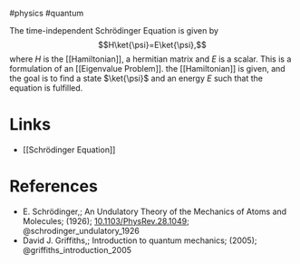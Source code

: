 #physics #quantum

The time-independent Schrödinger Equation is given by 
$$H\ket{\psi}=E\ket{\psi},$$
where $H$ is the [[Hamiltonian]], a hermitian matrix and $E$ is a scalar. This is a formulation of an [[Eigenvalue Problem]]. the [[Hamiltonian]] is given, and the goal is to find a state $\ket{\psi}$ and an energy $E$ such that the equation is fulfilled.
# Links
- [[Schrödinger Equation]]

# References
-  E. Schrödinger,; An Undulatory Theory of the Mechanics of Atoms and Molecules; (1926); [10.1103/PhysRev.28.1049](https://www.doi.org/10.1103/PhysRev.28.1049);  @schrodinger_undulatory_1926 
-  David J. Griffiths,; Introduction to quantum mechanics; (2005);  @griffiths_introduction_2005 
